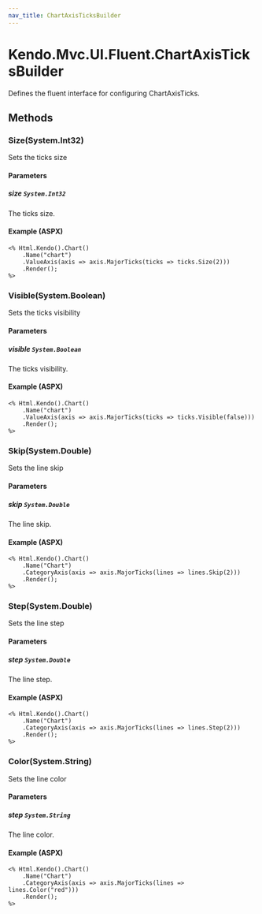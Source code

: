```yaml
---
nav_title: ChartAxisTicksBuilder
---
```


# Kendo.Mvc.UI.Fluent.ChartAxisTicksBuilder
Defines the fluent interface for configuring ChartAxisTicks.




## Methods


### Size(System.Int32)
Sets the ticks size


#### Parameters

##### size `System.Int32`
The ticks size.




#### Example (ASPX)
    <% Html.Kendo().Chart()
        .Name("chart")
        .ValueAxis(axis => axis.MajorTicks(ticks => ticks.Size(2)))
        .Render();
    %>


### Visible(System.Boolean)
Sets the ticks visibility


#### Parameters

##### visible `System.Boolean`
The ticks visibility.




#### Example (ASPX)
    <% Html.Kendo().Chart()
        .Name("chart")
        .ValueAxis(axis => axis.MajorTicks(ticks => ticks.Visible(false)))
        .Render();
    %>


### Skip(System.Double)
Sets the line skip


#### Parameters

##### skip `System.Double`
The line skip.




#### Example (ASPX)
    <% Html.Kendo().Chart()
        .Name("Chart")
        .CategoryAxis(axis => axis.MajorTicks(lines => lines.Skip(2)))
        .Render();
    %>


### Step(System.Double)
Sets the line step


#### Parameters

##### step `System.Double`
The line step.




#### Example (ASPX)
    <% Html.Kendo().Chart()
        .Name("Chart")
        .CategoryAxis(axis => axis.MajorTicks(lines => lines.Step(2)))
        .Render();
    %>


### Color(System.String)
Sets the line color


#### Parameters

##### step `System.String`
The line color.




#### Example (ASPX)
    <% Html.Kendo().Chart()
        .Name("Chart")
        .CategoryAxis(axis => axis.MajorTicks(lines => lines.Color("red")))
        .Render();
    %>



